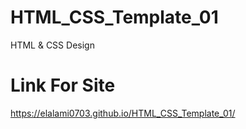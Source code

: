 # HTML_CSS_Template_01
HTML &amp; CSS Design

# Link For Site

https://elalami0703.github.io/HTML_CSS_Template_01/

